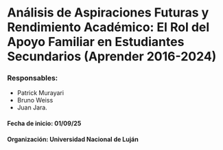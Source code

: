 # Análisis de Aspiraciones Futuras y Rendimiento Académico: El Rol del Apoyo Familiar en Estudiantes Secundarios (Aprender 2016-2024)

### Responsables:
* Patrick Murayari
* Bruno Weiss 
* Juan Jara. 

#### Fecha de inicio: 01/09/25

#### Organización: Universidad Nacional de Luján


